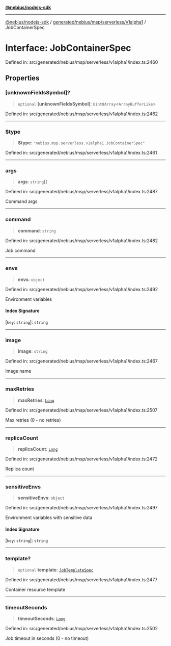 [**@nebius/nodejs-sdk**](../../../../../../README.md)

---

[@nebius/nodejs-sdk](../../../../../../README.md) / [generated/nebius/msp/serverless/v1alpha1](../README.md) / JobContainerSpec

# Interface: JobContainerSpec

Defined in: src/generated/nebius/msp/serverless/v1alpha1/index.ts:2460

## Properties

### \[unknownFieldsSymbol\]?

> `optional` **\[unknownFieldsSymbol\]**: `Uint8Array`\<`ArrayBufferLike`\>

Defined in: src/generated/nebius/msp/serverless/v1alpha1/index.ts:2462

---

### $type

> **$type**: `"nebius.msp.serverless.v1alpha1.JobContainerSpec"`

Defined in: src/generated/nebius/msp/serverless/v1alpha1/index.ts:2461

---

### args

> **args**: `string`[]

Defined in: src/generated/nebius/msp/serverless/v1alpha1/index.ts:2487

Command args

---

### command

> **command**: `string`

Defined in: src/generated/nebius/msp/serverless/v1alpha1/index.ts:2482

Job command

---

### envs

> **envs**: `object`

Defined in: src/generated/nebius/msp/serverless/v1alpha1/index.ts:2492

Environment variables

#### Index Signature

\[`key`: `string`\]: `string`

---

### image

> **image**: `string`

Defined in: src/generated/nebius/msp/serverless/v1alpha1/index.ts:2467

Image name

---

### maxRetries

> **maxRetries**: [`Long`](../../../../../../runtime/protos/core/classes/Long.md)

Defined in: src/generated/nebius/msp/serverless/v1alpha1/index.ts:2507

Max retries (0 - no retries)

---

### replicaCount

> **replicaCount**: [`Long`](../../../../../../runtime/protos/core/classes/Long.md)

Defined in: src/generated/nebius/msp/serverless/v1alpha1/index.ts:2472

Replica count

---

### sensitiveEnvs

> **sensitiveEnvs**: `object`

Defined in: src/generated/nebius/msp/serverless/v1alpha1/index.ts:2497

Environment variables with sensitive data

#### Index Signature

\[`key`: `string`\]: `string`

---

### template?

> `optional` **template**: [`JobTemplateSpec`](JobTemplateSpec.md)

Defined in: src/generated/nebius/msp/serverless/v1alpha1/index.ts:2477

Container resource template

---

### timeoutSeconds

> **timeoutSeconds**: [`Long`](../../../../../../runtime/protos/core/classes/Long.md)

Defined in: src/generated/nebius/msp/serverless/v1alpha1/index.ts:2502

Job timeout in seconds (0 - no timeout)

